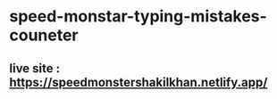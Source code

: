 # speed-monstar-typing-mistakes-couneter
## live site : https://speedmonstershakilkhan.netlify.app/
